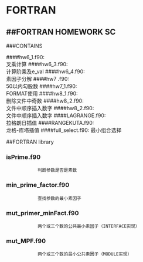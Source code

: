 # FORTRAN
##FORTRAN HOMEWORK SC
-------------------------------------------------------------------------------
###CONTAINS

####hw6_1.f90:  
				叉乘计算
####hw6_3.f90:  
				计算阶乘及e_val
####hw6_4.f90:  
				素因子分解
####hw7  .f90:  
				50以内勾股数
####hw7_1.f90:  
				FORMAT使用
####hw8_1.f90:  
				删除文件中奇数
####hw8_2.f90:  
				文件中顺序插入数字
####hw8_2.f90:  
				文件中顺序插入数字
####LAGRANGE.f90:  
				拉格朗日插值
####RANGEKUTA.f90:  
				龙格-库塔插值
####full_select.f90:
				最小组合选择

##FORTRAN library
### isPrime.f90
				判断参数是否是素数
### min_prime_factor.f90
				查找参数的最小素因子
### mut_primer_minFact.f90
				两个或三个数的公共最小素因子（INTERFACE实现）
### mut_MPF.f90
				两个或三个数的最小公共素因子（MODULE实现）
